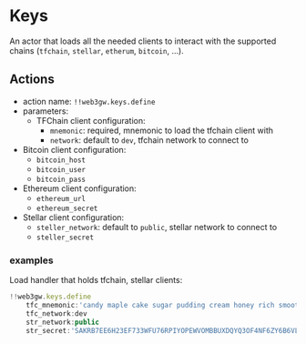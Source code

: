 # Keys

An actor that loads all the needed clients to interact with the supported chains (`tfchain`, `stellar`, `etherum`, `bitcoin`, ...).

## Actions

- action name: `!!web3gw.keys.define`
- parameters:
  - TFChain client configuration:
    - `mnemonic`: required, mnemonic to load the tfchain client with
    - `network`: default to `dev`, tfchain network to connect to
- Bitcoin client configuration:
  - `bitcoin_host`
  - `bitcoin_user`
  - `bitcoin_pass`
- Ethereum client configuration:
  - `ethereum_url`
  - `ethereum_secret`
- Stellar client configuration:
  - `steller_network`: default to `public`, stellar network to connect to
  - `steller_secret`

### examples
  
Load handler that holds tfchain, stellar clients:

```js
!!web3gw.keys.define
    tfc_mnemonic:'candy maple cake sugar pudding cream honey rich smooth crumble sweet treat'
    tfc_network:dev
    str_network:public
    str_secret:'SAKRB7EE6H23EF733WFU76RPIYOPEWVOMBBUXDQYQ3OF4NF6ZY6B6VLW'
```